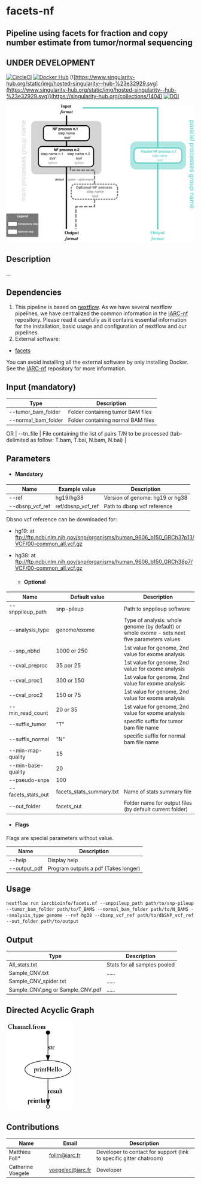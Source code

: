 # facets-nf
## Pipeline using facets for fraction and copy number estimate from tumor/normal sequencing

## UNDER DEVELOPMENT

[![CircleCI](https://circleci.com/gh/IARCbioinfo/template-nf.svg?style=svg)](https://circleci.com/gh/IARCbioinfo/template-nf)
[![Docker Hub](https://img.shields.io/badge/docker-ready-blue.svg)](https://hub.docker.com/r/iarcbioinfo/template-nf/)
[![https://www.singularity-hub.org/static/img/hosted-singularity--hub-%23e32929.svg](https://www.singularity-hub.org/static/img/hosted-singularity--hub-%23e32929.svg)](https://singularity-hub.org/collections/1404)
[![DOI](https://zenodo.org/badge/94193130.svg)](https://zenodo.org/badge/latestdoi/94193130)

![Workflow representation](template-nf.png)

## Description
...

## Dependencies

1. This pipeline is based on [nextflow](https://www.nextflow.io). As we have several nextflow pipelines, we have centralized the common information in the [IARC-nf](https://github.com/IARCbioinfo/IARC-nf) repository. Please read it carefully as it contains essential information for the installation, basic usage and configuration of nextflow and our pipelines.
2. External software:
- [facets](https://github.com/mskcc/facets)

You can avoid installing all the external software by only installing Docker. See the [IARC-nf](https://github.com/IARCbioinfo/IARC-nf) repository for more information.


## Input (mandatory)
  | Type      | Description     |
  |-----------|---------------|
  | --tumor_bam_folder    | Folder containing tumor BAM files |
  | --normal_bam_folder    | Folder containing normal BAM files|
  OR
  | --tn_file    | File containing the list of pairs T/N to be processed (tab-delimited as follow: T.bam, T.bai, N.bam, N.bai) |  


## Parameters

  * #### Mandatory
| Name      | Example value | Description     |
|-----------|---------------|-----------------|
| --ref    |            hg19/hg38 | Version of genome: hg19 or hg38 |
| --dbsnp_vcf_ref    |            ref/dbsnp_vcf_ref | Path to dbsnp vcf reference |

Dbsno vcf reference can be downloaded for:
- hg19: at ftp://ftp.ncbi.nlm.nih.gov/snp/organisms/human_9606_b150_GRCh37p13/VCF/00-common_all.vcf.gz 
- hg38: at ftp://ftp.ncbi.nlm.nih.gov/snp/organisms/human_9606_b150_GRCh38p7/VCF/00-common_all.vcf.gz

  * #### Optional
| Name      | Default value | Description     |
|-----------|---------------|-----------------|
| --snppileup_path    |            snp-pileup | Path to snppileup software 
| --analysis_type    |            genome/exome | Type of analysis: whole genome (by default) or whole exome - sets next five parameters values  |
| --snp_nbhd   |            1000 or 250 | 1st value for genome, 2nd value for exome analysis |
| --cval_preproc   |            35 por 25 | 1st value for genome, 2nd value for exome analysis |
| --cval_proc1   |            300 or 150 | 1st value for genome, 2nd value for exome analysis |
| --cval_proc2   |            150 or 75 | 1st value for genome, 2nd value for exome analysis |
| --min_read_count   |            20 or 35 | 1st value for genome, 2nd value for exome analysis |
| --suffix_tumor   |            "T" | specific suffix for tumor bam file name |
| --suffix_normal   |            "N" | specific suffix for normal bam file name |
| --min-map-quality   |            15 | 
| --min-base-quality    |            20 | 
| --pseudo-snps   |            100 | 
| --facets_stats_out   |            facets_stats_summary.txt | Name of stats summary file |
| --out_folder    |            facets_out | Folder name for output files (by default current folder)|

  * #### Flags

Flags are special parameters without value.

| Name      | Description     |
|-----------|-----------------|
| --help    | Display help |
| --output_pdf    |Program outputs a pdf (Takes longer) |

## Usage
  ```
  nextflow run iarcbioinfo/facets.nf --snppileup_path path/to/snp-pileup --tumor_bam_folder path/to/T_BAMS --normal_bam_folder path/to/N_BAMS --analysis_type genome --ref hg38 --dbsnp_vcf_ref path/to/dbSNP_vcf_ref --out_folder path/to/output
  ```

## Output
  | Type      | Description     |
  |-----------|---------------|
  | All_stats.txt    | Stats for all samples pooled |
  | Sample_CNV.txt    | ...... |
  | Sample_CNV_spider.txt    | ...... |
  | Sample_CNV.png or Sample_CNV.pdf    | ...... |
  
## Directed Acyclic Graph
[![DAG](dag.png)](http://htmlpreview.github.io/?https://github.com/IARCbioinfo/template-nf/blob/master/dag.html)

## Contributions

  | Name      | Email | Description     |
  |-----------|---------------|-----------------|
  | Matthieu Foll*    |            follm@iarc.fr | Developer to contact for support (link to specific gitter chatroom) |
  | Catherine Voegele    |            voegelec@iarc.fr | Developer |

